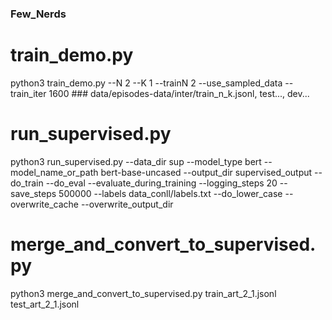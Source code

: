 ### Few_Nerds

# train_demo.py
python3 train_demo.py --N 2 --K 1 --trainN 2 --use_sampled_data --train_iter 1600 ### data/episodes-data/inter/train_n_k.jsonl, test..., dev...


# run_supervised.py

python3 run_supervised.py --data_dir sup --model_type bert --model_name_or_path bert-base-uncased --output_dir supervised_output --do_train --do_eval --evaluate_during_training  --logging_steps 20 --save_steps 500000 --labels data_conll/labels.txt --do_lower_case --overwrite_cache --overwrite_output_dir


# merge_and_convert_to_supervised.py

python3 merge_and_convert_to_supervised.py train_art_2_1.jsonl test_art_2_1.jsonl


# 